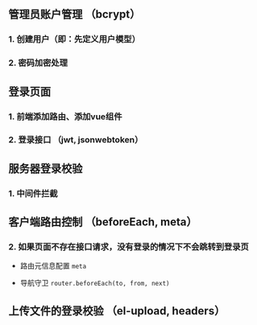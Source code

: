 ## 管理员账户管理 （bcrypt）

### 1. 创建用户（即：先定义用户模型）


### 2. 密码加密处理


## 登录页面

### 1. 前端添加路由、添加vue组件

### 2. 登录接口 （jwt, jsonwebtoken）

## 服务器登录校验

### 1. 中间件拦截    

## 客户端路由控制 （beforeEach, meta）

### 2. 如果页面不存在接口请求，没有登录的情况下不会跳转到登录页

- 路由元信息配置 `meta`

- 导航守卫 `router.beforeEach(to, from, next)`

## 上传文件的登录校验 （el-upload, headers）




